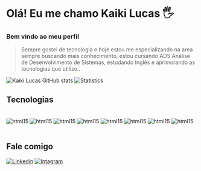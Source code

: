 
<h1>Olá! Eu me chamo Kaiki Lucas 🖐️</h1>



<h3>Bem vindo ao meu perfil</h3>


<blockquote> <p>
Sempre gostei de tecnologia e hoje estou me especializando na area sempre buscando mais conhecimento, estou cursando ADS Análise de Desenvolvimento de Sistemas, estudando Inglês e aprimorando as tecnologias que utilizo..
</p></blockquote>


![Kaiki Lucas GitHub stats](https://github-readme-stats.vercel.app/api?username=kaikilucas&show_icons=true&theme=radical)
![Statistics](https://github-readme-stats.vercel.app/api/top-langs/?username=kaikilucas&amp;show_icons=true&amp;theme=radical&amp;layout=compact)



## Tecnologias

<div style="display: inline_block"><br/>
<img align="center" alt="html15" src="https://img.shields.io/badge/HTML5-E34F26?style=for-the-badge&logo=html5&logoColor=white" />
<img align="center" alt="html15" src="https://img.shields.io/badge/CSS3-1572B6?style=for-the-badge&logo=css3&logoColor=white" />
<img align="center" alt="html15" src="https://img.shields.io/badge/Bootstrap-563D7C?style=for-the-badge&logo=bootstrap&logoColor=white" />
<img align="center" alt="html15" src="https://img.shields.io/badge/JavaScript-F7DF1E?style=for-the-badge&logo=javascript&logoColor=black" />
<img align="center" alt="html15" src="https://img.shields.io/badge/TypeScript-007ACC?style=for-the-badge&logo=typescript&logoColor=white" />
<img align="center" alt="html15" src="https://img.shields.io/badge/React-20232A?style=for-the-badge&logo=react&logoColor=61DAFB" />
<img align="center" alt="html15" src="https://img.shields.io/badge/Node.js-43853D?style=for-the-badge&logo=node.js&logoColor=white" />
<img align="center" alt="html15" src="https://img.shields.io/badge/GIT-E44C30?style=for-the-badge&logo=git&logoColor=white" />
</div>
<br/>




## Fale comigo
[![Linkedin](https://img.shields.io/badge/LinkedIn-0077B5?style=for-the-badge&logo=linkedin&logoColor=white)](https://www.linkedin.com/in/kaiki-lucas/ )
[![Intagram](https://img.shields.io/badge/Instagram-E4405F?style=for-the-badge&logo=instagram&logoColor=white)](https://www.instagram.com/kaiki_lucasf/)

